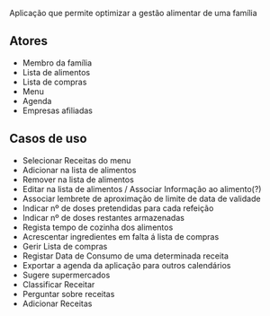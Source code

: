 Aplicação que permite optimizar a gestão alimentar de uma família

## Atores
- Membro da família
- Lista de alimentos
- Lista de compras
- Menu
- Agenda
- Empresas afiliadas

## Casos de uso
- Selecionar Receitas do menu
- Adicionar na lista de alimentos
- Remover na lista de alimentos
- Editar na lista de alimentos / Associar Informação ao alimento(?)
- Associar lembrete de aproximação de limite de data de validade
- Indicar nº de doses pretendidas para cada refeição
- Indicar nº de doses restantes armazenadas
- Regista tempo de cozinha dos alimentos
- Acrescentar ingredientes em falta á lista de compras
- Gerir Lista de compras
- Registar Data de Consumo de uma determinada receita
- Exportar a agenda da aplicação para outros calendários
- Sugere supermercados
- Classificar Receitar
- Perguntar sobre receitas
- Adicionar Receitas
